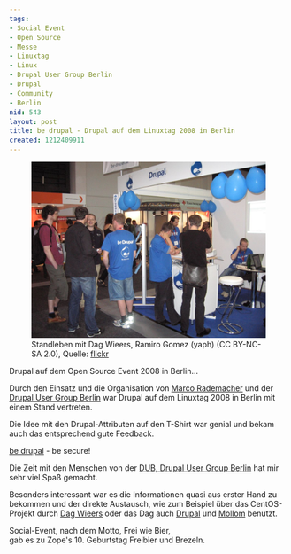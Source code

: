 ```yaml
---
tags:
- Social Event
- Open Source
- Messe
- Linuxtag
- Linux
- Drupal User Group Berlin
- Drupal
- Community
- Berlin
nid: 543
layout: post
title: be drupal - Drupal auf dem Linuxtag 2008 in Berlin
created: 1212409911
---
```

<figure role="group">
<img src="/assets/imgs/drupal-linuxtag-2008_1.jpg" alt="be drupal - Drupal auf dem Linuxtag 2008 in Berlin"  />
<figcaption>Standleben mit Dag Wieers, Ramiro Gomez (yaph) (CC BY-NC-SA 2.0), Quelle: <a href="https://www.flickr.com/search/?sort=date-taken-desc&safe_search=1&tags=drupallinuxtag2008&user_id=8471827%40N06&view_all=1">flickr</a></figcaption>
</figure>
<p>Drupal auf dem Open Source Event 2008 in Berlin...</p>
<!--break-->
<p>
Durch den Einsatz und die Organisation von <a href="http://www.marco-rademacher.de/">Marco Rademacher</a> und der <a href="http://drupalberlin.de/">Drupal User Group Berlin</a> war Drupal auf dem Linuxtag 2008 in Berlin mit einem Stand vertreten.</p>
<p>Die Idee mit den Drupal-Attributen auf den T-Shirt war genial und bekam auch das entsprechend gute Feedback.</p>
<p><a href="http://be-drupal.de">be drupal</a> - be secure!</p>
<p>Die Zeit mit den Menschen von der <a href="http://drupalberlin.de">DUB, Drupal User Group Berlin</a> hat mir sehr viel Spaß gemacht.
<p>Besonders interessant war es die Informationen quasi aus erster Hand zu  bekommen und der direkte Austausch, wie zum Beispiel über das CentOS-Projekt durch <a href="http://dag.wieers.com/">Dag Wieers</a> oder das Dag auch <a href="http://drupal.org">Drupal</a> und <a href="http://mollom.com/">Mollom</a> benutzt.</p>
<p>Social-Event,  nach dem Motto, Frei wie Bier, <br />gab es zu Zope's 10. Geburtstag Freibier und Brezeln.</p>
